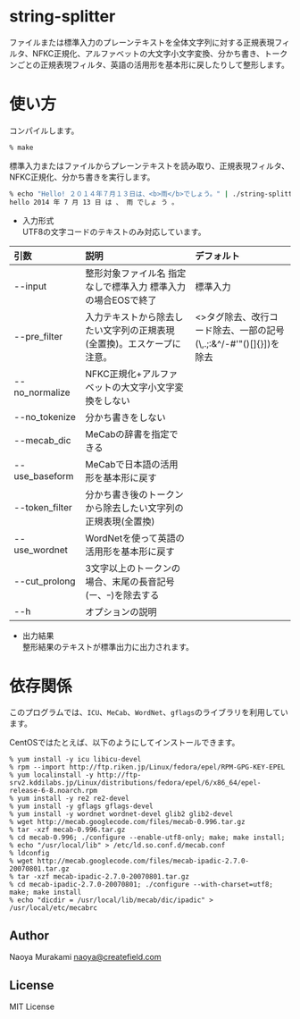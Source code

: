 # string-splitter

ファイルまたは標準入力のプレーンテキストを全体文字列に対する正規表現フィルタ、NFKC正規化、アルファベットの大文字小文字変換、分かち書き、トークンごとの正規表現フィルタ、英語の活用形を基本形に戻したりして整形します。

# 使い方
コンパイルします。

```bash
% make
```

標準入力またはファイルからプレーンテキストを読み取り、正規表現フィルタ、NFKC正規化、分かち書きを実行します。

```bash
% echo "Hello! ２０１４年７月１３日は、<b>雨</b>でしょう。" | ./string-splitter
hello 2014 年 7 月 13 日 は 、 雨 でしょ う 。
```

* 入力形式  
UTF8の文字コードのテキストのみ対応しています。

| 引数        | 説明       |デフォルト   |
|:-----------|:------------|:------------|
| --input | 整形対象ファイル名 指定なしで標準入力 標準入力の場合EOSで終了|標準入力|
| --pre_filter |入力テキストから除去したい文字列の正規表現(全置換)。エスケープに注意。|<>タグ除去、改行コード除去、一部の記号(\\,.;:&^/-#'"()[]{}])を除去|
| --no_normalize |NFKC正規化+アルファベットの大文字小文字変換をしない||
| --no_tokenize |分かち書きをしない||
| --mecab_dic |MeCabの辞書を指定できる||
| --use_baseform |MeCabで日本語の活用形を基本形に戻す||
| --token_filter |分かち書き後のトークンから除去したい文字列の正規表現(全置換)||
| --use_wordnet |WordNetを使って英語の活用形を基本形に戻す||
| --cut_prolong |3文字以上のトークンの場合、末尾の長音記号(ー、ｰ)を除去する||
| --h |オプションの説明||

* 出力結果  
整形結果のテキストが標準出力に出力されます。

# 依存関係
このプログラムでは、<code>ICU</code>、<code>MeCab</code>、<code>WordNet</code>、<code>gflags</code>のライブラリを利用しています。

CentOSではたとえば、以下のようにしてインストールできます。

```
% yum install -y icu libicu-devel
% rpm --import http://ftp.riken.jp/Linux/fedora/epel/RPM-GPG-KEY-EPEL
% yum localinstall -y http://ftp-srv2.kddilabs.jp/Linux/distributions/fedora/epel/6/x86_64/epel-release-6-8.noarch.rpm
% yum install -y re2 re2-devel
% yum install -y gflags gflags-devel
% yum install -y wordnet wordnet-devel glib2 glib2-devel
% wget http://mecab.googlecode.com/files/mecab-0.996.tar.gz
% tar -xzf mecab-0.996.tar.gz
% cd mecab-0.996; ./configure --enable-utf8-only; make; make install; 
% echo "/usr/local/lib" > /etc/ld.so.conf.d/mecab.conf
% ldconfig
% wget http://mecab.googlecode.com/files/mecab-ipadic-2.7.0-20070801.tar.gz
% tar -xzf mecab-ipadic-2.7.0-20070801.tar.gz
% cd mecab-ipadic-2.7.0-20070801; ./configure --with-charset=utf8; make; make install
% echo "dicdir = /usr/local/lib/mecab/dic/ipadic" > /usr/local/etc/mecabrc
```

## Author

Naoya Murakami naoya@createfield.com

## License

MIT License 

